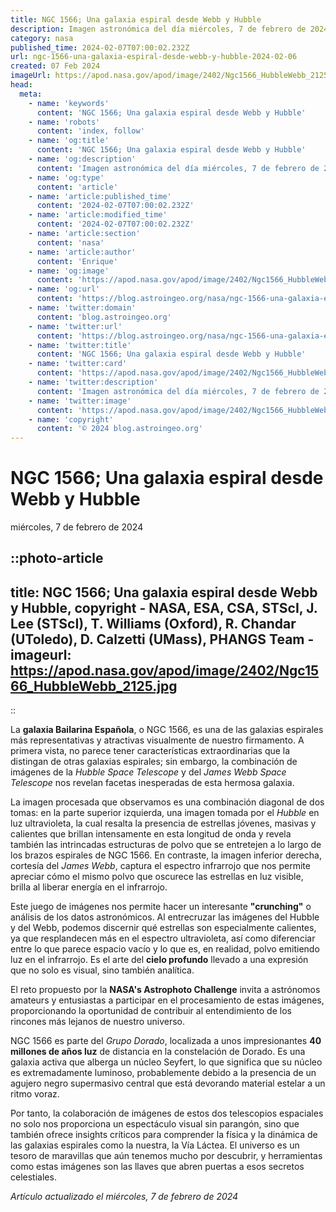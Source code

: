 ```yaml
---
title: NGC 1566; Una galaxia espiral desde Webb y Hubble
description: Imagen astronómica del día miércoles, 7 de febrero de 2024 por la NASA; NGC 1566; Una galaxia espiral desde Webb y Hubble
category: nasa
published_time: 2024-02-07T07:00:02.232Z
url: ngc-1566-una-galaxia-espiral-desde-webb-y-hubble-2024-02-06
created: 07 Feb 2024
imageUrl: https://apod.nasa.gov/apod/image/2402/Ngc1566_HubbleWebb_2125.jpg
head:
  meta:
    - name: 'keywords'
      content: 'NGC 1566; Una galaxia espiral desde Webb y Hubble'
    - name: 'robots'
      content: 'index, follow'
    - name: 'og:title'
      content: 'NGC 1566; Una galaxia espiral desde Webb y Hubble'
    - name: 'og:description'
      content: 'Imagen astronómica del día miércoles, 7 de febrero de 2024 por la NASA; NGC 1566; Una galaxia espiral desde Webb y Hubble'
    - name: 'og:type'
      content: 'article'
    - name: 'article:published_time'
      content: '2024-02-07T07:00:02.232Z'
    - name: 'article:modified_time'
      content: '2024-02-07T07:00:02.232Z'
    - name: 'article:section'
      content: 'nasa'
    - name: 'article:author'
      content: 'Enrique'
    - name: 'og:image'
      content: 'https://apod.nasa.gov/apod/image/2402/Ngc1566_HubbleWebb_2125.jpg'
    - name: 'og:url'
      content: 'https://blog.astroingeo.org/nasa/ngc-1566-una-galaxia-espiral-desde-webb-y-hubble-2024-02-06'
    - name: 'twitter:domain'
      content: 'blog.astroingeo.org'
    - name: 'twitter:url'
      content: 'https://blog.astroingeo.org/nasa/ngc-1566-una-galaxia-espiral-desde-webb-y-hubble-2024-02-06'
    - name: 'twitter:title'
      content: 'NGC 1566; Una galaxia espiral desde Webb y Hubble'
    - name: 'twitter:card'
      content: 'https://apod.nasa.gov/apod/image/2402/Ngc1566_HubbleWebb_2125.jpg'
    - name: 'twitter:description'
      content: 'Imagen astronómica del día miércoles, 7 de febrero de 2024 por la NASA; NGC 1566; Una galaxia espiral desde Webb y Hubble'
    - name: 'twitter:image'
      content: 'https://apod.nasa.gov/apod/image/2402/Ngc1566_HubbleWebb_2125.jpg'
    - name: 'copyright'
      content: '© 2024 blog.astroingeo.org'
---
```

# NGC 1566; Una galaxia espiral desde Webb y Hubble
miércoles, 7 de febrero de 2024


::photo-article
---
title: NGC 1566; Una galaxia espiral desde Webb y Hubble, copyright - NASA, ESA, CSA, STScI, J. Lee (STScI), T. Williams (Oxford), R. Chandar (UToledo), D. Calzetti (UMass), PHANGS Team -
imageurl: https://apod.nasa.gov/apod/image/2402/Ngc1566_HubbleWebb_2125.jpg
---
::



La **galaxia Bailarina Española**, o NGC 1566, es una de las galaxias espirales más representativas y atractivas visualmente de nuestro firmamento. A primera vista, no parece tener características extraordinarias que la distingan de otras galaxias espirales; sin embargo, la combinación de imágenes de la _Hubble Space Telescope_ y del _James Webb Space Telescope_ nos revelan facetas inesperadas de esta hermosa galaxia.

La imagen procesada que observamos es una combinación diagonal de dos tomas: en la parte superior izquierda, una imagen tomada por el _Hubble_ en luz ultravioleta, la cual resalta la presencia de estrellas jóvenes, masivas y calientes que brillan intensamente en esta longitud de onda y revela también las intrincadas estructuras de polvo que se entretejen a lo largo de los brazos espirales de NGC 1566. En contraste, la imagen inferior derecha, cortesía del _James Webb_, captura el espectro infrarrojo que nos permite apreciar cómo el mismo polvo que oscurece las estrellas en luz visible, brilla al liberar energía en el infrarrojo.

Este juego de imágenes nos permite hacer un interesante **"crunching"** o análisis de los datos astronómicos. Al entrecruzar las imágenes del Hubble y del Webb, podemos discernir qué estrellas son especialmente calientes, ya que resplandecen más en el espectro ultravioleta, así como diferenciar entre lo que parece espacio vacío y lo que es, en realidad, polvo emitiendo luz en el infrarrojo. Es el arte del **cielo profundo** llevado a una expresión que no solo es visual, sino también analítica.

El reto propuesto por la **NASA's Astrophoto Challenge** invita a astrónomos amateurs y entusiastas a participar en el procesamiento de estas imágenes, proporcionando la oportunidad de contribuir al entendimiento de los rincones más lejanos de nuestro universo.

NGC 1566 es parte del _Grupo Dorado_, localizada a unos impresionantes **40 millones de años luz** de distancia en la constelación de Dorado. Es una galaxia activa que alberga un núcleo Seyfert, lo que significa que su núcleo es extremadamente luminoso, probablemente debido a la presencia de un agujero negro supermasivo central que está devorando material estelar a un ritmo voraz.

Por tanto, la colaboración de imágenes de estos dos telescopios espaciales no solo nos proporciona un espectáculo visual sin parangón, sino que también ofrece insights críticos para comprender la física y la dinámica de las galaxias espirales como la nuestra, la Vía Láctea. El universo es un tesoro de maravillas que aún tenemos mucho por descubrir, y herramientas como estas imágenes son las llaves que abren puertas a esos secretos celestiales.

_Artículo actualizado el miércoles, 7 de febrero de 2024_